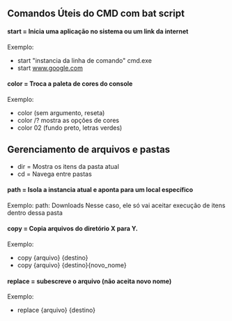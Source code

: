 ## Comandos Úteis do CMD com bat script

#### start = Inicia uma aplicação no sistema ou um link da internet
Exemplo:
  - start "instancia da linha de comando" cmd.exe
  - start www.google.com

#### color = Troca a paleta de cores do console
Exemplo:
  - color (sem argumento, reseta)
  - color /? mostra as opções de cores
  - color 02 (fundo preto, letras verdes)


## Gerenciamento de arquivos e pastas
  - dir = Mostra os itens da pasta atual
  - cd = Navega entre pastas
#### path = Isola a instancia atual e aponta para um local específico
Exemplo:
  path: Downloads
    Nesse caso, ele só vai aceitar execução de itens dentro dessa pasta
#### copy = Copia arquivos do diretório X para Y.
Exemplo:
  - copy {arquivo} {destino}
  - copy {arquivo} {destino}\{novo_nome}

#### replace = subescreve o arquivo (não aceita novo nome)
Exemplo:
  - replace {arquivo} {destino}
